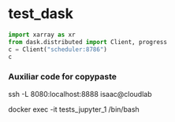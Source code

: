 # test_dask



```python
import xarray as xr
from dask.distributed import Client, progress
c = Client("scheduler:8786")
c
```

### Auxiliar code for copypaste

ssh -L 8080:localhost:8888 isaac@cloudlab 

docker exec -it tests_jupyter_1 /bin/bash
